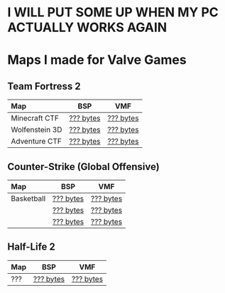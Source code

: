 # I WILL PUT SOME UP WHEN MY PC ACTUALLY WORKS AGAIN
# Maps I made for Valve Games

## Team Fortress 2

| Map                            | BSP                                   | VMF                                   |
|:-------------------------------|:-------------------------------------:|:-------------------------------------:|
| Minecraft CTF                  |  [??? bytes]()                        |  [??? bytes]()                        |
| Wolfenstein 3D                 |  [??? bytes]()                        |  [??? bytes]()                        |
| Adventure CTF                  |  [??? bytes]()                        |  [??? bytes]()                        |

## Counter-Strike (Global Offensive)

| Map                            | BSP                                   | VMF                                   |
|:-------------------------------|:-------------------------------------:|:-------------------------------------:|
| Basketball                     |  [??? bytes]()                        |  [??? bytes]()                        |
|                                |  [??? bytes]()                        |  [??? bytes]()                        |
|                                |  [??? bytes]()                        |  [??? bytes]()                        |

## Half-Life 2

| Map                            | BSP                                   | VMF                                   |
|:-------------------------------|:-------------------------------------:|:-------------------------------------:|
| ???                            |  [??? bytes]()                        |  [??? bytes]()                        |
